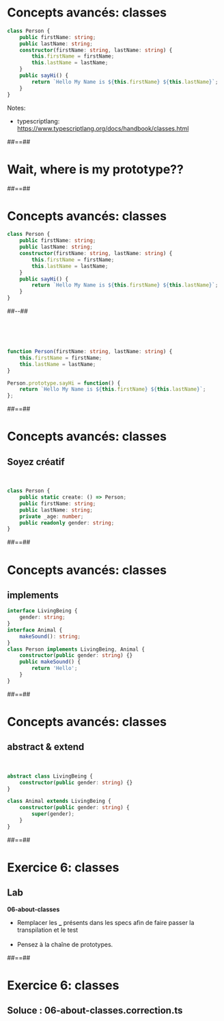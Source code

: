 <!-- .slide: class="with-code inconsolata max-height" -->

# Concepts avancés: classes

```typescript
class Person {
    public firstName: string;
    public lastName: string;
    constructor(firstName: string, lastName: string) {
        this.firstName = firstName;
        this.lastName = lastName;
    }
    public sayHi() {
        return `Hello My Name is ${this.firstName} ${this.lastName}`;
    }
}
```

<!-- .element: class="medium-code" -->

Notes:

-   typescriptlang: https://www.typescriptlang.org/docs/handbook/classes.html

##==##

<!-- .slide: class="transition-bg-sfeir-1" -->

# Wait, where is my prototype??

##==##

<!-- .slide: class="two-column with-code inconsolata" -->

# Concepts avancés: classes

```typescript
class Person {
    public firstName: string;
    public lastName: string;
    constructor(firstName: string, lastName: string) {
        this.firstName = firstName;
        this.lastName = lastName;
    }
    public sayHi() {
        return `Hello My Name is ${this.firstName} ${this.lastName}`;
    }
}
```

<!-- .element: class="medium-code" -->

##--##

<!-- .slide: class="with-code inconsolata" -->

<br><br><br>

```typescript
function Person(firstName: string, lastName: string) {
    this.firstName = firstName;
    this.lastName = lastName;
}

Person.prototype.sayHi = function() {
    return `Hello My Name is ${this.firstName} ${this.lastName}`;
};
```

<!-- .slide: class="medium-code" -->

##==##

<!-- .slide: class="with-code inconsolata" -->

# Concepts avancés: classes

## Soyez créatif

<br>

```typescript
class Person {
    public static create: () => Person;
    public firstName: string;
    public lastName: string;
    private _age: number;
    public readonly gender: string;
}
```

<!-- .element: class="big-code" -->

##==##

<!-- .slide: class="with-code inconsolata max-height" -->

# Concepts avancés: classes

## implements

```typescript
interface LivingBeing {
    gender: string;
}
interface Animal {
    makeSound(): string;
}
class Person implements LivingBeing, Animal {
    constructor(public gender: string) {}
    public makeSound() {
        return 'Hello';
    }
}
```

<!-- .element: class="big-code" -->

##==##

<!-- .slide: class="with-code inconsolata max-height" -->

# Concepts avancés: classes

## abstract & extend

<br>

```typescript
abstract class LivingBeing {
    constructor(public gender: string) {}
}

class Animal extends LivingBeing {
    constructor(public gender: string) {
        super(gender);
    }
}
```

<!-- .element: class="big-code" -->

##==##

<!-- .slide: class="exercice" -->

# Exercice 6: classes

## Lab

<span class="center"><b>06-about-classes</b></span>
<br>

-   Remplacer les <b>\_</b> présents dans les specs afin de faire passer la transpilation et le test <br><br>
-   Pensez à la chaîne de prototypes.

##==##

<!-- .slide: class="transition-bg-sfeir-3" -->

# Exercice 6: classes

## Soluce : **06-about-classes.correction.ts**
